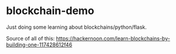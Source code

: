 # blockchain-demo
Just doing some learning about blockchains/python/flask.


Source of all of this: https://hackernoon.com/learn-blockchains-by-building-one-117428612f46

